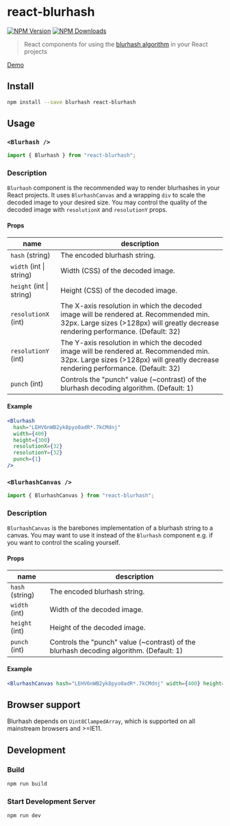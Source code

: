 # react-blurhash

[![NPM Version](https://img.shields.io/npm/v/react-blurhash.svg?style=flat)](https://www.npmjs.com/package/react-blurhash)
[![NPM Downloads](https://img.shields.io/npm/dm/react-blurhash.svg?style=flat)](https://npmcharts.com/compare/react-blurhash?minimal=true)

> React components for using the [blurhash algorithm](https://blurha.sh) in your React projects

[Demo](https://woltapp.github.io/react-blurhash/)

## Install

```sh
npm install --save blurhash react-blurhash
```

## Usage

### `<Blurhash />`

```js
import { Blurhash } from "react-blurhash";
```

### Description

`Blurhash` component is the recommended way to render blurhashes in your React projects.
It uses `BlurhashCanvas` and a wrapping `div` to scale the decoded image to your desired size. You may control the quality of the decoded image with `resolutionX` and `resolutionY` props.

#### Props

| name                     | description                                                                                                                                                                  |
| ------------------------ | ---------------------------------------------------------------------------------------------------------------------------------------------------------------------------- |
| `hash` (string)          | The encoded blurhash string.                                                                                                                                                 |
| `width` (int \| string)  | Width (CSS) of the decoded image.                                                                                                                                            |
| `height` (int \| string) | Height (CSS) of the decoded image.                                                                                                                                           |
| `resolutionX` (int)      | The X-axis resolution in which the decoded image will be rendered at. Recommended min. 32px. Large sizes (>128px) will greatly decrease rendering performance. (Default: 32) |
| `resolutionY` (int)      | The Y-axis resolution in which the decoded image will be rendered at. Recommended min. 32px. Large sizes (>128px) will greatly decrease rendering performance. (Default: 32) |
| `punch` (int)            | Controls the "punch" value (~contrast) of the blurhash decoding algorithm. (Default: 1)                                                                                      |

#### Example

```jsx
<Blurhash
  hash="LEHV6nWB2yk8pyo0adR*.7kCMdnj"
  width={400}
  height={300}
  resolutionX={32}
  resolutionY={32}
  punch={1}
/>
```

### `<BlurhashCanvas />`

```js
import { BlurhashCanvas } from "react-blurhash";
```

### Description

`BlurhashCanvas` is the barebones implementation of a blurhash string to a canvas. You may want to use it instead of the `Blurhash` component e.g. if you want to control the scaling yourself.

#### Props

| name            | description                                                                             |
| --------------- | --------------------------------------------------------------------------------------- |
| `hash` (string) | The encoded blurhash string.                                                            |
| `width` (int)   | Width of the decoded image.                                                             |
| `height` (int)  | Height of the decoded image.                                                            |
| `punch` (int)   | Controls the "punch" value (~contrast) of the blurhash decoding algorithm. (Default: 1) |

#### Example

```jsx
<BlurhashCanvas hash="LEHV6nWB2yk8pyo0adR*.7kCMdnj" width={400} height={300} punch={1} />
```

## Browser support

Blurhash depends on `Uint8ClampedArray`, which is supported on all mainstream browsers and >=IE11.

## Development

### Build

```sh
npm run build
```

### Start Development Server

```sh
npm run dev
```
